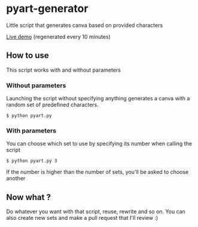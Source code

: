 # pyart-generator
Little script that generates canva based on provided characters

[Live demo](http://tilde.town/~von/pyart/) (regenerated every 10 minutes)

## How to use

This script works with and without parameters

### Without parameters

Launching the script without specifying anything generates a canva with a random set of predefined characters.

`$ python pyart.py`

### With parameters

You can choose which set to use by specifying its number when calling the script

`$ python pyart.py 3`

If the number is higher than the number of sets, you'll be asked to choose another

## Now what ?

Do whatever you want with that script, reuse, rewrite and so on.
You can also create new sets and make a pull request that I'll review :)
